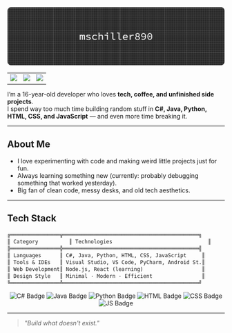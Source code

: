 ![Header](./github-header-banner.png)

<table> <tr> <td> <img src="https://github-readme-stats.vercel.app/api?username=mschiller890&show_icons=true&theme=tokyonight&hide_border=true" height="140"> </td> <td> <img src="https://github-readme-stats.vercel.app/api/top-langs/?username=mschiller890&layout=compact&theme=tokyonight&hide_border=true" height="140"> </td> <td> <img src="https://github-readme-streak-stats.herokuapp.com/?user=mschiller890&theme=tokyonight&hide_border=true" height="140"> </td> </tr> </table>

I’m a 16-year-old developer who loves **tech, coffee, and unfinished side projects**.  
I spend way too much time building random stuff in **C#, Java, Python, HTML, CSS, and JavaScript** — and even more time breaking it.

---

## About Me
- I love experimenting with code and making weird little projects just for fun.  
- Always learning something new (currently: probably debugging something that worked yesterday).  
- Big fan of clean code, messy desks, and old tech aesthetics.

---

## Tech Stack
```
╔════════════════╦════════════════════════════════════════════╗
║ Category          ║ Technologies                               ║
╠════════════════╬════════════════════════════════════════════╣
║ Languages      ║ C#, Java, Python, HTML, CSS, JavaScript     ║
║ Tools & IDEs   ║ Visual Studio, VS Code, PyCharm, Android St.║
║ Web Development║ Node.js, React (learning)                   ║
║ Design Style   ║ Minimal · Modern · Efficient                ║
╚════════════════╩════════════════════════════════════════════╝
```

<p align="center">
  <img src="https://img.shields.io/badge/C%23-blue?style=for-the-badge&logo=c-sharp&logoColor=white" alt="C# Badge" />
  <img src="https://img.shields.io/badge/Java-red?style=for-the-badge&logo=java&logoColor=white" alt="Java Badge" />
  <img src="https://img.shields.io/badge/Python-yellow?style=for-the-badge&logo=python&logoColor=white" alt="Python Badge" />
  <img src="https://img.shields.io/badge/HTML5-orange?style=for-the-badge&logo=html5&logoColor=white" alt="HTML Badge" />
  <img src="https://img.shields.io/badge/CSS3-blue?style=for-the-badge&logo=css3&logoColor=white" alt="CSS Badge" />
  <img src="https://img.shields.io/badge/JavaScript-yellow?style=for-the-badge&logo=javascript&logoColor=black" alt="JS Badge" />
</p>

---

> _"Build what doesn't exist."_